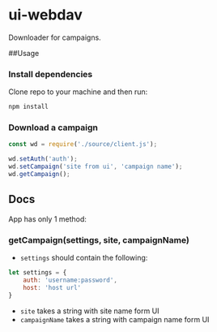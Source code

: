 # ui-webdav

Downloader for campaigns.

##Usage

### Install dependencies

Clone repo to your machine and then run:

```js
npm install
```

### Download a campaign

```js
const wd = require('./source/client.js');

wd.setAuth('auth');
wd.setCampaign('site from ui', 'campaign name');
wd.getCampaign();
```

## Docs

App has only 1 method:

### getCampaign(settings, site, campaignName)

* `settings` should contain the following:

```js
let settings = {
    auth: 'username:password',
    host: 'host url'
} 
```

* `site` takes a string with site name form UI
* `campaignName` takes a string with campaign name form UI
